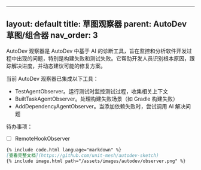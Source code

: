 

---
layout: default
title: 草图观察器
parent: AutoDev 草图/组合器
nav_order: 3
---

AutoDev 观察器是 AutoDev 中基于 AI 的诊断工具，旨在监控和分析软件开发过程中出现的问题，特别是构建失败和测试失败。它帮助开发人员识别根本原因，跟踪解决进度，并动态建议可能的修复方案。

当前 AutoDev 观察器已集成以下工具：

- TestAgentObserver。运行测试时监控测试过程，收集相关上下文
- BuiltTaskAgentObserver。处理构建失败场景（如 Gradle 构建失败）
- AddDependencyAgentObserver。当添加依赖失败时，尝试调用 AI 解决问题

待办事项：

- [ ] RemoteHookObserver

```markdown
{% include code.html language="markdown" %}
[查看完整文档](https://github.com/unit-mesh/autodev-sketch)
{% include image.html path="/assets/images/autodev/observer.png" %}
```